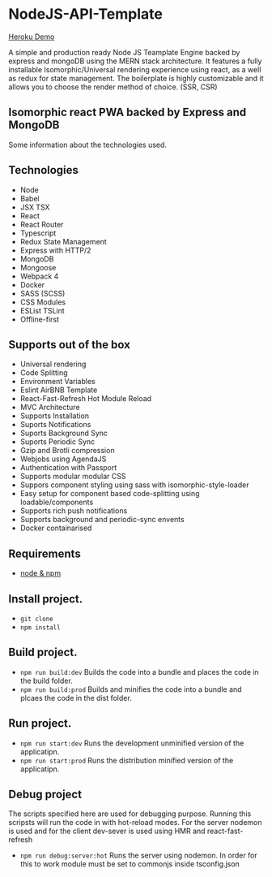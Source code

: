 # NodeJS-API-Template

[Heroku Demo](https://node-react-api-template-engine.herokuapp.com/)

A simple and production ready Node JS Teamplate Engine backed by express and mongoDB using the
MERN stack architecture. It features a fully installable Isomorphic/Universal rendering experience using react, as
a well as redux for state management. The boilerplate is highly customizable and it allows
you to choose the render method of choice. (SSR, CSR)

## Isomorphic react PWA backed by Express and MongoDB

Some information about the technologies used.

## Technologies

* Node
* Babel
* JSX TSX
* React
* React Router
* Typescript
* Redux State Management
* Express with HTTP/2
* MongoDB
* Mongoose
* Webpack 4
* Docker
* SASS (SCSS)
* CSS Modules
* ESList TSLint
* Offline-first

## Supports out of the box

* Universal rendering
* Code Splitting
* Environment Variables
* Eslint AirBNB Template
* React-Fast-Refresh Hot Module Reload
* MVC Architecture
* Supports Installation
* Suports Notifications
* Suports Background Sync
* Suports Periodic Sync
* Gzip and Brotli compression
* Webjobs using AgendaJS
* Authentication with Passport
* Supports modular modular CSS
* Suppors component styling using sass with isomorphic-style-loader
* Easy setup for component based code-splitting using loadable/components
* Supports rich push notifications
* Supports background and periodic-sync envents
* Docker containarised

## Requirements

* [node & npm](https://nodejs.org/en/)

## Install project.

* `git clone `
* `npm install`

## Build project.

* `npm run build:dev` Builds the code into a bundle and places the code in the build folder.
* `npm run build:prod` Builds and minifies the code into a bundle and plcaes the code in the dist folder.

## Run project.

* `npm run start:dev` Runs the development unminified version of the applicatipn.
* `npm run start:prod` Runs the distribution minified version of the applicatipn.

## Debug project

The scripts specified here are used for debugging purpose. Running this scripsts
will run the code in with hot-reload modes. For the server nodemon is used and for
the client dev-sever is used using HMR and react-fast-refresh 

* `npm run debug:server:hot` Runs the server using nodemon. In order for this to work module must be set to commonjs inside tsconfig.json

